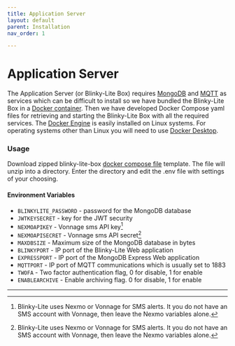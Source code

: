 ```yaml
---
title: Application Server
layout: default
parent: Installation
nav_order: 1

---
```

# Application Server

The Application Server (or Blinky-Lite Box) requires [MongoDB] and [MQTT] as services which can be difficult to install so we have bundled the Blinky-Lite Box in a [Docker container]. Then we have developed Docker Compose yaml files for retrieving and starting the Blinky-Lite Box with all the required services. The [Docker Engine] is easily installed on Linux systems. For operating systems other than Linux you will need to use [Docker Desktop].

### Usage

Download zipped  blinky-lite-box [docker compose file] template. The file will unzip into a directory. Enter the directory and edit the .env file with settings of your choosing. 

#### Environment Variables

* `BLINKYLITE_PASSWORD` - password for the MongoDB database
* `JWTKEYSECRET` - key for the JWT security 
* `NEXMOAPIKEY` - Vonnage sms API key[^1]
* `NEXMOAPISECRET` - Vonnage sms API secret[^1]
* `MAXDBSIZE` - Maximum size of the MongoDB database in bytes
* `BLINKYPORT` - IP port of the Blinky-Lite Web application
* `EXPRESSPORT` - IP port of the MongoDB Express Web application
* `MQTTPORT` - IP port of MQTT communications which is usually set to 1883
* `TWOFA` - Two factor authentication flag, 0 for disable, 1 for enable
* `ENABLEARCHIVE` - Enable archiving flag. 0 for disable, 1 for enable


----
[MongoDB]:https://www.mongodb.com/atlas/database  
[MQTT]:https://mqtt.org  
[Docker container]:https://hub.docker.com/r/blinkylite/blinky-lite-box  
[Docker Engine]:https://docs.docker.com/engine/install  
[Docker Desktop]:https://www.docker.com/products/docker-desktop/  
[docker compose file]:https://github.com/Blinky-Lite/docker-templates/raw/master/blinky-box-docker.zip  
[Vonnage]:https://www.vonage.com/communications-apis/sms/  
[^1]:Blinky-Lite uses Nexmo or Vonnage for SMS alerts. It you do not have an SMS account with Vonnage, then leave the Nexmo variables alone.

